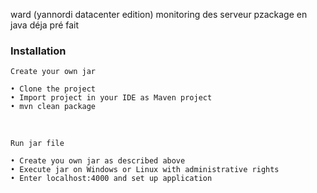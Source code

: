 ward (yannordi datacenter edition)
monitoring des serveur 
pzackage en java déja pré fait 

### Installation
    Create your own jar

    • Clone the project
    • Import project in your IDE as Maven project
    • mvn clean package

<br>

    Run jar file

    • Create you own jar as described above
    • Execute jar on Windows or Linux with administrative rights
    • Enter localhost:4000 and set up application
